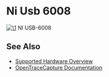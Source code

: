 # Ni Usb 6008

[![\1](../../assets/hardware/general/\2)](./File:Ni_usb_6008.png.html)
[](./File:Ni_usb_6008.png.html "Enlarge")
NI USB-6008

## See Also
- [Supported Hardware Overview](../supported-hardware.md)
- [OpenTraceCapture Documentation](../../opentracecapture/overview.md)
